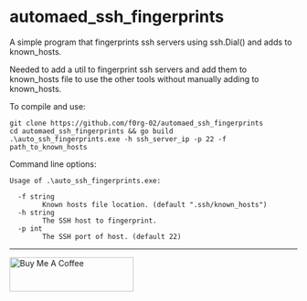 # automaed_ssh_fingerprints
A simple program that fingerprints ssh servers using ssh.Dial() and adds to known_hosts.

Needed to add a util to fingerprint ssh servers and add them to known_hosts file to use the other tools without manually adding to known_hosts.

To compile and use:

```
git clone https://github.com/f0rg-02/automaed_ssh_fingerprints
cd automaed_ssh_fingerprints && go build
.\auto_ssh_fingerprints.exe -h ssh_server_ip -p 22 -f path_to_known_hosts
```

Command line options:

```
Usage of .\auto_ssh_fingerprints.exe: 

  -f string
        Known hosts file location. (default ".ssh/known_hosts")
  -h string
        The SSH host to fingerprint.
  -p int
        The SSH port of host. (default 22)
```

------
<a href="https://www.buymeacoffee.com/alex_f0rg" target="_blank"><img src="https://cdn.buymeacoffee.com/buttons/v2/default-red.png" alt="Buy Me A Coffee" style="height: 60px !important;width: 217px !important;" ></a>
